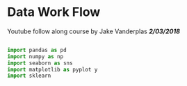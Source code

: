 
# **Data Work  Flow**
Youtube follow along course by Jake Vanderplas ***2/03/2018***

```python

import pandas as pd
import numpy as np
import seaborn as sns
import matplotlib as pyplot y
import sklearn
```

